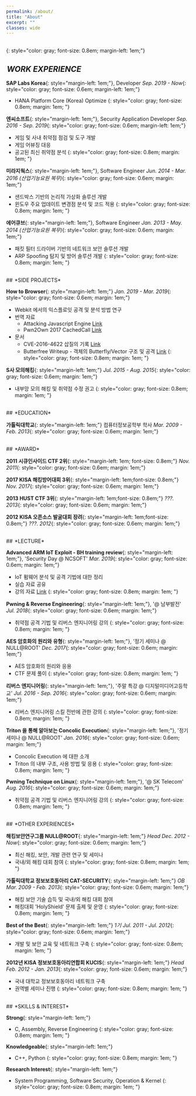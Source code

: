 ```yaml
---
permalink: /about/
title: "About"
excerpt: ""
classes: wide
---
```


<br>
{: style="color: gray; font-size: 0.8em; margin-left: 1em;"}

<!--
<i class="fa fa-camera-retro"></i> fa-camera-retro
-->

## <i class="fas fa-building fa-2x" style="margin-right: 0.1em"></i> *WORK EXPERIENCE*

<i class="fas fa-caret-square-right" style="margin-top: 1em"></i>
**SAP Labs Korea**{: style="margin-left: 1em;"}, Developer
*Sep. 2019 - Now*{: style="color: gray; font-size: 0.6em; margin-left: 1em;"}

- HANA Platform Core (Korea) Optimize 
{: style="color: gray; font-size: 0.8em; margin: 1em; "}

<i class="far fa-caret-square-right" style="margin-top: 1em"></i>
**엔씨소프트**{: style="margin-left: 1em;"}, Security Application Developer
*Sep. 2016 - Sep. 2019*{: style="color: gray; font-size: 0.6em; margin-left: 1em;"}

- 게임 및 사내 취약점 점검 및 도구 개발
- 게임 어뷰징 대응
- 공고된 최신 취약점 분석
{: style="color: gray; font-size: 0.8em; margin: 1em; "}

<i class="far fa-caret-square-right" style="margin-top: 1em"></i>
**미라지웍스**{: style="margin-left: 1em;"}, Software Engineer
*Jun. 2014 - Mar. 2016 (산업기능요원 복무)*{: style="color: gray; font-size: 0.6em; margin: 1em;"}

- 샌드박스 기반의 논리적 가상화 솔루션 개발
- 윈도우 주요 업데이트 변경점 분석 및 코드 적용
{: style="color: gray; font-size: 0.8em; margin: 1em; "}

<i class="far fa-caret-square-right" style="margin-top: 1em"></i>
**에어큐브**{: style="margin-left: 1em;"}, Software Engineer
*Jan. 2013 - May. 2014 (산업기능요원 복무)*{: style="color: gray; font-size: 0.6em; margin: 1em;"}

- 패킷 필터 드라이버 기반의 네트워크 보안 솔루션 개발
- ARP Spoofing 탐지 및 방어 솔루션 개발
{: style="color: gray; font-size: 0.8em; margin: 1em; "}





<br>
## <i class="fas fa-rocket fa-2x" style="margin-right: 0.1em"></i> *SIDE PROJECTS*

<i class="far fa-caret-square-right" style="margin-top: 1em"></i>
**How to Browser**{: style="margin-left: 1em;"}
*Jan. 2019 - Mar. 2019*{: style="color: gray; font-size: 0.6em; margin: 1em;"}

- Webkit 에서의 익스플로잇 공격 및 분석 방법 연구
- 번역 자료
    - Attacking Javascript Engine [Link](https://null2root.github.io/blog/2019/04/06/Attacking-JavaScript-Engines-kor.html)  
    - Pwn2Own 2017 CachedCall [Link](https://null2root.github.io/blog/2019/04/06/Pwn2Own-2017-cachedcall-kor.html)  
- 문서
    - CVE-2016-4622 삽질의 기록 [Link](https://null2root.github.io/blog/2019/04/09/CVE-2016-4622-digging.html)  
    - Butterfree Writeup - 객체의 Butterfly/Vector 구조 및 공격 [Link](https://null2root.github.io/blog/2019/04/09/Butterfree-Codegate-19.html)
{: style="color: gray; font-size: 0.8em; margin: 1em; "}

<i class="far fa-caret-square-right" style="margin-top: 1em"></i>
**S사 모의해킹**{: style="margin-left: 1em;"}
*Jul. 2015 - Aug. 2015*{: style="color: gray; font-size: 0.6em; margin: 1em;"}

- 내부망 모의 해킹 및 취약점 수정 권고
{: style="color: gray; font-size: 0.8em; margin: 1em; "}

<br>
## <i class="fas fa-user-graduate fa-2x" style="margin-right: 0.1em"></i> *EDUCATION*

<i class="far fa-caret-square-right" style="margin-top: 1em"></i>
**가톨릭대학교**{: style="margin-left: 1em;"} 컴퓨터정보공학부 학사
*Mar. 2009 - Feb. 2013*{: style="color: gray; font-size: 0.6em; margin: 1em;"}


<br>
## <i class="fas fa-award fa-2x" style="margin-right: 0.1em"></i> *AWARD*

<i class="far fa-caret-square-right" style="margin-top: 1em"></i>
**2011 시큐인사이드 CTF 2위**{: style="margin-left: 1em; font-size: 0.8em;"} *Nov. 2011*{: style="color: gray; font-size: 0.6em; margin: 1em;"}

<i class="far fa-caret-square-right" style="margin-top: 1em"></i>
**2017 KISA 해킹방어대회 3위**{: style="margin-left: 1em;font-size: 0.8em;"} *Nov. 2017*{: style="color: gray; font-size: 0.6em; margin: 1em;"}

<i class="far fa-caret-square-right" style="margin-top: 1em"></i>
**2013 HUST CTF 3위**{: style="margin-left: 1em;font-size: 0.8em;"} *???. 2013*{: style="color: gray; font-size: 0.6em; margin: 1em;"}

<i class="far fa-caret-square-right" style="margin-top: 1em"></i>
**2012 KISA 오픈소스 발굴대회 장려**{: style="margin-left: 1em;font-size: 0.8em;"} *???. 2012*{: style="color: gray; font-size: 0.6em; margin: 1em;"}

<br>
## <i class="fas fa-chalkboard-teacher fa-2x" style="margin-right: 0.1em"></i> *LECTURE*

<i class="far fa-caret-square-right" style="margin-top: 1em"></i>
**Advanced ARM IoT Exploit - BH training review**{: style="margin-left: 1em;"}, 'Security Day @ NCSOFT'
*Mar. 2019*{: style="color: gray; font-size: 0.6em; margin: 1em;"}

- IoT 펌웨어 분석 및 공격 기법에 대한 정리
- 실습 자료 공유 
- 강의 자료 [Link](https://www.slideshare.net/secret/i14Ri4tgmn4XZR)
{: style="color: gray; font-size: 0.8em; margin: 1em; "}

<i class="far fa-caret-square-right" style="margin-top: 1em"></i>
**Pwning & Reverse Engineering**{: style="margin-left: 1em;"}, '@ 남부발전'
*Jul. 2018*{: style="color: gray; font-size: 0.6em; margin: 1em;"}

- 취약점 공격 기법 및 리버스 엔지니어링 강의
{: style="color: gray; font-size: 0.8em; margin: 1em; "}

<i class="far fa-caret-square-right" style="margin-top: 1em"></i>
**AES 암호화의 원리와 유형**{: style="margin-left: 1em;"}, '정기 세미나 @ NULL@ROOT'
*Dec. 2017*{: style="color: gray; font-size: 0.6em; margin: 1em;"}

- AES 암호화의 원리와 응용
- CTF 문제 풀이
{: style="color: gray; font-size: 0.8em; margin: 1em; "}

<i class="far fa-caret-square-right" style="margin-top: 1em"></i>
**리버스 엔지니어링**{: style="margin-left: 1em;"}, '주말 특강 @ 디지털미디어고등학교'
*Jul. 2016 - Sep. 2016*{: style="color: gray; font-size: 0.6em; margin: 1em;"}

- 리버스 엔지니어링 스킬 전반에 관한 강의 
{: style="color: gray; font-size: 0.8em; margin: 1em; "}

<i class="far fa-caret-square-right" style="margin-top: 1em"></i>
**Triton 을 통해 알아보는 Concolic Execution**{: style="margin-left: 1em;"}, '정기 세미나 @ NULL@ROOT'
*Jan. 2016*{: style="color: gray; font-size: 0.6em; margin: 1em;"}

- Concolic Execution 에 대한 소개
- Triton 의 내부 구조, 사용 방법 및 응용
{: style="color: gray; font-size: 0.8em; margin: 1em; "}

<i class="far fa-caret-square-right" style="margin-top: 1em"></i>
**Pwning Technique on Linux**{: style="margin-left: 1em;"}, '@ SK Telecom'
*Aug. 2016*{: style="color: gray; font-size: 0.6em; margin: 1em;"}

- 취약점 공격 기법 및 리버스 엔지니어링 강의
{: style="color: gray; font-size: 0.8em; margin: 1em; "}

<br>
## <i class="fas fa-space-shuttle fa-2x" style="margin-right: 0.1em"></i> *OTHER EXPERIENCES*

<i class="fas fa-caret-square-right" style="margin-top: 1em"></i>
**해킹보안연구그룹 NULL@ROOT**{: style="margin-left: 1em;"} *Head*
*Dec. 2012 - Now*{: style="color: gray; font-size: 0.6em; margin: 1em;"}

- 최신 해킹, 보안, 개발 관련 연구 및 세미나
- 국내/외 해킹 대회 참여 
{: style="color: gray; font-size: 0.8em; margin: 1em; "}

<i class="far fa-caret-square-right" style="margin-top: 1em"></i>
**가톨릭대학교 정보보호동아리 CAT-SECURITY**{: style="margin-left: 1em;"} *OB*
*Mar. 2009 - Feb. 2013*{: style="color: gray; font-size: 0.6em; margin: 1em;"}

- 해킹 보안 기술 습득 및 국내/외 해킹 대회 참여
- 해킹대회 'HolyShield' 문제 출제 및 운영
{: style="color: gray; font-size: 0.8em; margin: 1em; "}

<i class="far fa-caret-square-right" style="margin-top: 1em"></i>
**Best of the Best**{: style="margin-left: 1em;"} *1기*
*Jul. 2011 - Jul. 2012*{: style="color: gray; font-size: 0.6em; margin: 1em;"}

- 개발 및 보안 교육 및 네트워크 구축
{: style="color: gray; font-size: 0.8em; margin: 1em; "}

<i class="far fa-caret-square-right" style="margin-top: 1em"></i>
**2012년 KISA 정보보호동아리연합회 KUCIS**{: style="margin-left: 1em;"} *Head*
*Feb. 2012 - Jan. 2013*{: style="color: gray; font-size: 0.6em; margin: 1em;"}

- 국내 대학교 정보보호동아리 네트워크 구축
- 권역별 세미나 진행
{: style="color: gray; font-size: 0.8em; margin: 1em; "}



<br>
## <i class="fas fa-hammer fa-2x" style="margin-right: 0.1em"></i> *SKILLS & INTEREST*

<i class="fas fa-caret-square-right" style="margin-top: 1em"></i>
**Strong**{: style="margin-left: 1em;"}

- C, Assembly, Reverse Engineering
{: style="color: gray; font-size: 0.8em; margin: 1em; "}

<i class="far fa-caret-square-right" style="margin-top: 1em"></i>
**Knowledgeable**{: style="margin-left: 1em;"}

- C++, Python 
{: style="color: gray; font-size: 0.8em; margin: 1em; "}

<i class="far fa-caret-square-right" style="margin-top: 1em"></i>
**Research Interest**{: style="margin-left: 1em;"}

- System Programming, Software Security, Operation & Kernel
{: style="color: gray; font-size: 0.8em; margin: 1em; "}

